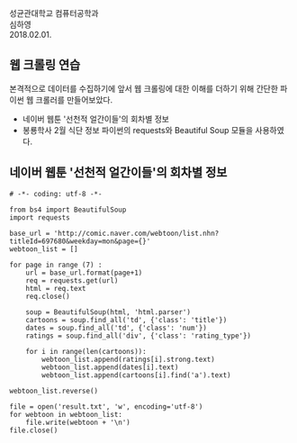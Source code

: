 성균관대학교 컴퓨터공학과 <br>
심하영 <br>
2018.02.01. <br>


## 웹 크롤링 연습
본격적으로 데이터를 수집하기에 앞서 웹 크롤링에 대한 이해를 더하기 위해 간단한 파이썬 웹 크롤러를 만들어보았다.
- 네이버 웹툰 '선천적 얼간이들'의 회차별 정보
- 봉룡학사 2월 식단 정보
파이썬의 requests와 Beautiful Soup 모듈을 사용하였다.

## 네이버 웹툰 '선천적 얼간이들'의 회차별 정보
~~~
# -*- coding: utf-8 -*-

from bs4 import BeautifulSoup
import requests

base_url = 'http://comic.naver.com/webtoon/list.nhn?titleId=697680&weekday=mon&page={}'
webtoon_list = []

for page in range (7) :
    url = base_url.format(page+1)
    req = requests.get(url)
    html = req.text
    req.close()

    soup = BeautifulSoup(html, 'html.parser')
    cartoons = soup.find_all('td', {'class': 'title'})
    dates = soup.find_all('td', {'class': 'num'})
    ratings = soup.find_all('div', {'class': 'rating_type'})

    for i in range(len(cartoons)):
        webtoon_list.append(ratings[i].strong.text)
        webtoon_list.append(dates[i].text)
        webtoon_list.append(cartoons[i].find('a').text)

webtoon_list.reverse()

file = open('result.txt', 'w', encoding='utf-8')
for webtoon in webtoon_list:
    file.write(webtoon + '\n')
file.close()
~~~
